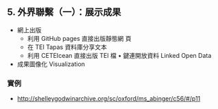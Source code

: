 ## 5. 外界聯繫（一）：展示成果
* 網上出版
  * 利用 GitHub pages 直接出版靜態網 頁
  * 在 TEI Tapas 資料庫分享文本
  * 利用 CETEIcean 直接出版 TEI 檔 • 鍵連開放資料 Linked Open Data
* 成果圖像化 Visualization

### 實例
* http://shelleygodwinarchive.org/sc/oxford/ms_abinger/c56/#/p11
